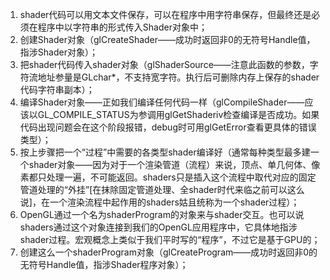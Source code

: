1. shader代码可以用文本文件保存，可以在程序中用字符串保存，但最终还是必须在程序中以字符串的形式传入Shader对象中；
2. 创建Shader对象（glCreateShader——成功时返回非0的无符号Handle值，指涉Shader对象）；
3. 把shader代码传入shader对象（glShaderSource——注意此函数的参数，字符流地址参量是GLchar*，不支持宽字符。执行后可删除内存上保存的shader代码字符串副本）；
4. 编译Shader对象——正如我们编译任何代码一样（glCompileShader——应该以GL_COMPILE_STATUS为参调用glGetShaderiv检查编译是否成功。如果代码出现问题会在这个阶段报错，debug时可用glGetError查看更具体的错误类型）；
5. 按上步骤把一个“过程”中需要的各类型shader编译好（通常每种类型最多建一个shader对象——因为对于一个渲染管道（流程）来说，顶点、单几何体、像素都只处理一遍，不可能返回。shaders只是插入这个流程中取代对应的固定管道处理的“外挂”[在抹除固定管道处理、全shader时代来临之前可以这么说]，在一个渲染流程中起作用的shaders姑且统称为一个shader过程）；
6. OpenGL通过一个名为shaderProgram的对象来与shader交互。也可以说shaders通过这个对象连接到我们的OpenGL应用程序中，它具体地指涉shader过程。宏观概念上类似于我们平时写的“程序”，不过它是基于GPU的；
7. 创建这么一个shaderProgram对象（glCreateProgram——成功时返回非0的无符号Handle值，指涉Shader程序对象）；